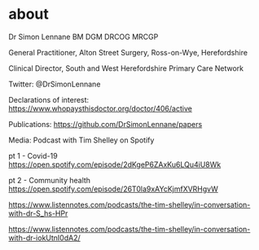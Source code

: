# about
Dr Simon Lennane
BM DGM DRCOG MRCGP

General Practitioner, Alton Street Surgery, Ross-on-Wye, Herefordshire

Clinical Director, South and West Herefordshire Primary Care Network

Twitter: @DrSimonLennane

Declarations of interest:
https://www.whopaysthisdoctor.org/doctor/406/active

Publications:
https://github.com/DrSimonLennane/papers


Media:
Podcast with Tim Shelley on Spotify

pt 1 - Covid-19
https://open.spotify.com/episode/2dKgeP6ZAxKu6LQu4iU8Wk

pt 2 - Community health
https://open.spotify.com/episode/26T0la9xAYcKjmfXVRHgvW

https://www.listennotes.com/podcasts/the-tim-shelley/in-conversation-with-dr-S_hs-HPr

https://www.listennotes.com/podcasts/the-tim-shelley/in-conversation-with-dr-iokUtnI0dA2/
